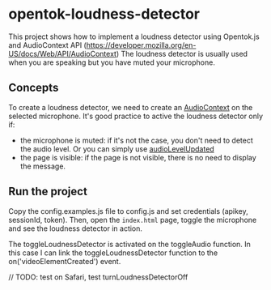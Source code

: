 # opentok-loudness-detector

This project shows how to implement a loudness detector using Opentok.js and AudioContext API (https://developer.mozilla.org/en-US/docs/Web/API/AudioContext)
The loudness detector is usually used when you are speaking but you have muted your microphone. 

## Concepts

To create a loudness detector, we need to create an [AudioContext](https://developer.mozilla.org/en-US/docs/Web/API/AudioContext) on the selected microphone. 
It's good practice to active the loudness detector only if:

- the microphone is muted: if it's not the case, you don't need to detect the audio level. Or you can simply use [audioLevelUpdated](https://tokbox.com/developer/sdks/js/reference/Publisher.html#.event:audioLevelUpdated)
- the page is visible: if the page is not visible, there is no need to display the message.

## Run the project

Copy the config.examples.js file to config.js and set credentials (apikey, sessionId, token).
Then, open the `index.html` page, toggle the microphone and see the loudness detector in action. 


The toggleLoudnessDetector is activated on the toggleAudio function. In this case I can link the toggleLoudnessDetector function to the on('videoElementCreated') event. 

// TODO: test on Safari, test turnLoudnessDetectorOff
